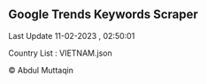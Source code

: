 

## Google Trends Keywords Scraper 
 
Last Update 11-02-2023 , 02:50:01

Country List :
VIETNAM.json



© Abdul Muttaqin 
